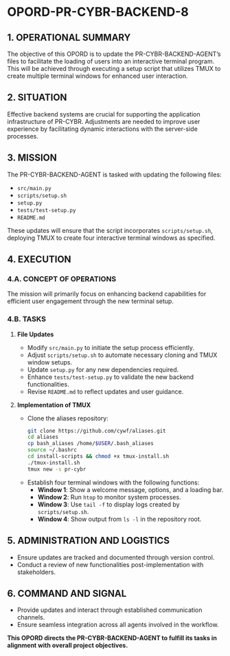 # OPORD-PR-CYBR-BACKEND-8

## 1. OPERATIONAL SUMMARY
The objective of this OPORD is to update the PR-CYBR-BACKEND-AGENT’s files to facilitate the loading of users into an interactive terminal program. This will be achieved through executing a setup script that utilizes TMUX to create multiple terminal windows for enhanced user interaction.

## 2. SITUATION
Effective backend systems are crucial for supporting the application infrastructure of PR-CYBR. Adjustments are needed to improve user experience by facilitating dynamic interactions with the server-side processes.

## 3. MISSION
The PR-CYBR-BACKEND-AGENT is tasked with updating the following files:
- `src/main.py`
- `scripts/setup.sh`
- `setup.py`
- `tests/test-setup.py`
- `README.md`

These updates will ensure that the script incorporates `scripts/setup.sh`, deploying TMUX to create four interactive terminal windows as specified.

## 4. EXECUTION

### 4.A. CONCEPT OF OPERATIONS
The mission will primarily focus on enhancing backend capabilities for efficient user engagement through the new terminal setup.

### 4.B. TASKS
1. **File Updates**
   - Modify `src/main.py` to initiate the setup process efficiently.
   - Adjust `scripts/setup.sh` to automate necessary cloning and TMUX window setups.
   - Update `setup.py` for any new dependencies required.
   - Enhance `tests/test-setup.py` to validate the new backend functionalities.
   - Revise `README.md` to reflect updates and user guidance.

2. **Implementation of TMUX**
   - Clone the aliases repository:
     ```bash
     git clone https://github.com/cywf/aliases.git
     cd aliases
     cp bash_aliases /home/$USER/.bash_aliases
     source ~/.bashrc
     cd install-scripts && chmod +x tmux-install.sh
     ./tmux-install.sh
     tmux new -s pr-cybr
     ```
   - Establish four terminal windows with the following functions:
     - **Window 1**: Show a welcome message, options, and a loading bar.
     - **Window 2**: Run `htop` to monitor system processes.
     - **Window 3**: Use `tail -f` to display logs created by `scripts/setup.sh`.
     - **Window 4**: Show output from `ls -l` in the repository root.

## 5. ADMINISTRATION AND LOGISTICS
- Ensure updates are tracked and documented through version control.
- Conduct a review of new functionalities post-implementation with stakeholders.

## 6. COMMAND AND SIGNAL
- Provide updates and interact through established communication channels.
- Ensure seamless integration across all agents involved in the workflow.

**This OPORD directs the PR-CYBR-BACKEND-AGENT to fulfill its tasks in alignment with overall project objectives.**

